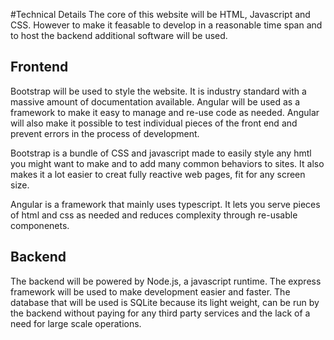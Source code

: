 #Technical Details
The core of this website will be HTML, Javascript and CSS. However to make it feasable to develop in a reasonable time span and to host the backend additional software will be used.
## Frontend
Bootstrap will be used to style the website. It is industry standard with a massive amount of documentation available. Angular will be used as a framework to make it easy to manage and re-use code as needed. Angular will also make it possible to test individual pieces of the front end and prevent errors in the process of development.

Bootstrap is a bundle of CSS and javascript made to easily style any hmtl you might want to make and to add many common behaviors to sites. It also makes it a lot easier to creat fully reactive web pages, fit for any screen size.

Angular is a framework that mainly uses typescript. It lets you serve pieces of html and css as needed and reduces complexity through re-usable componenets.
## Backend
The backend will be powered by Node.js, a javascript runtime.  The express framework will be used to make development easier and faster. The database that will be used is SQLite because its light weight, can be run by the backend without paying for any third party services and the lack of a need for large scale operations. 
